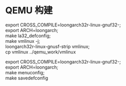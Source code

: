 # QEMU 构建
export CROSS_COMPILE=loongarch32r-linux-gnuf32-; \
export ARCH=loongarch; \
make la32_defconfig; \
make vmlinux -j; \
loongarch32r-linux-gnusf-strip vmlinux; \
cp vmlinux ../qemu_work/vmlinux

export CROSS_COMPILE=loongarch32r-linux-gnuf32-; \
export ARCH=loongarch; \
make menuconfig; \
make savedefconfig